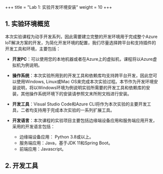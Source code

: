 +++
title = "Lab 1: 实验开发环境安装"
weight = 10
+++

## 1. 实验环境概览
本次实验课程为动手开发系列，因此需要建立完整的开发环境用于完成整个Azure IoT解决方案的开发，为简化开发环境的配置，我们尽量选择跨平台和支持插件的开发工具和环境，主要包括：
* **开发PC**：可以使用您的本地机器或者在Azure上的虚拟机，课程将以Azure虚拟机为例说明。
* **操作系统**：本次实验所用到的开发工具和依赖库均支持跨平台开发，因此您可以使用Windows, Linux或Mac OS来完成本次实验过程。本节作为开发环境安装说明，将以Windows环境为例说明实验所需要的开发工具和依赖库的安装，其他操作系统环境下的安装请参照文末所附文档进行安装。

* **开发工具**：Visual Studio Code和Azure CLI将作为本次实验的主要开发工具，二者均支持用于完成本次实验的一系列扩展工具。
* **开发语言**：本次课程的实验项目主要包括边缘端设备应用和服务端应用开发，采用的开发语言包括：
    * 边缘端设备应用： Python 3.8或以上。
    * 服务端应用：Java，基于JDK 11和Spring Boot。
    * 前端应用：Javascript。
## 2. 开发工具

